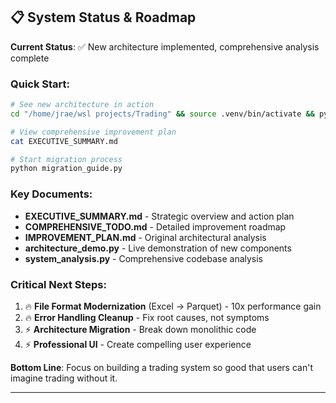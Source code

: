 ## 📋 System Status & Roadmap

**Current Status**: ✅ New architecture implemented, comprehensive analysis complete

### Quick Start:
```bash
# See new architecture in action
cd "/home/jrae/wsl projects/Trading" && source .venv/bin/activate && python architecture_demo.py

# View comprehensive improvement plan
cat EXECUTIVE_SUMMARY.md

# Start migration process
python migration_guide.py
```

### Key Documents:
- **EXECUTIVE_SUMMARY.md** - Strategic overview and action plan
- **COMPREHENSIVE_TODO.md** - Detailed improvement roadmap  
- **IMPROVEMENT_PLAN.md** - Original architectural analysis
- **architecture_demo.py** - Live demonstration of new components
- **system_analysis.py** - Comprehensive codebase analysis

### Critical Next Steps:
1. 🔥 **File Format Modernization** (Excel → Parquet) - 10x performance gain
2. 🔥 **Error Handling Cleanup** - Fix root causes, not symptoms  
3. ⚡ **Architecture Migration** - Break down monolithic code
4. ⚡ **Professional UI** - Create compelling user experience

**Bottom Line**: Focus on building a trading system so good that users can't imagine trading without it.

---
